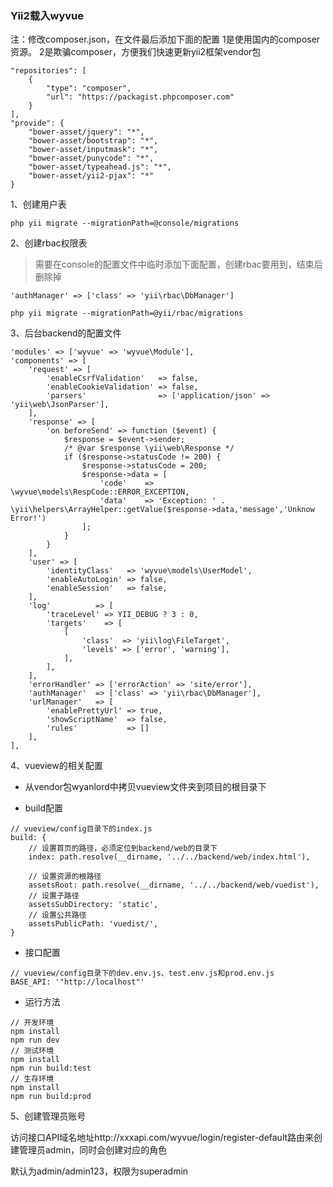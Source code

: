 ### Yii2载入wyvue

注：修改composer.json，在文件最后添加下面的配置
1是使用国内的composer资源。
2是欺骗composer，方便我们快速更新yii2框架vendor包
```
"repositories": [
    {
        "type": "composer",
        "url": "https://packagist.phpcomposer.com"
    }
],
"provide": {
    "bower-asset/jquery": "*",
    "bower-asset/bootstrap": "*",
    "bower-asset/inputmask": "*",
    "bower-asset/punycode": "*",
    "bower-asset/typeahead.js": "*",
    "bower-asset/yii2-pjax": "*"
}
```

1、创建用户表
```
php yii migrate --migrationPath=@console/migrations
```

2、创建rbac权限表
> 需要在console的配置文件中临时添加下面配置，创建rbac要用到，结束后删除掉

```
'authManager' => ['class' => 'yii\rbac\DbManager']
```

```
php yii migrate --migrationPath=@yii/rbac/migrations
```

3、后台backend的配置文件

```
'modules' => ['wyvue' => 'wyvue\Module'],
'components' => [
    'request' => [
        'enableCsrfValidation'   => false,
        'enableCookieValidation' => false,
        'parsers'                => ['application/json' => 'yii\web\JsonParser'],
    ],
    'response' => [
        'on beforeSend' => function ($event) {
            $response = $event->sender;
            /* @var $response \yii\web\Response */
            if ($response->statusCode != 200) {
                $response->statusCode = 200;
                $response->data = [
                    'code'    => \wyvue\models\RespCode::ERROR_EXCEPTION,
                    'data'    => 'Exception: ' . \yii\helpers\ArrayHelper::getValue($response->data,'message','Unknow Error!')
                ];
            }
        }
    ],
    'user' => [
        'identityClass'   => 'wyvue\models\UserModel',
        'enableAutoLogin' => false,
        'enableSession'   => false,
    ],
    'log'          => [
        'traceLevel' => YII_DEBUG ? 3 : 0,
        'targets'    => [
            [
                'class'  => 'yii\log\FileTarget',
                'levels' => ['error', 'warning'],
            ],
        ],
    ],
    'errorHandler' => ['errorAction' => 'site/error'],
    'authManager'  => ['class' => 'yii\rbac\DbManager'],
    'urlManager'   => [
        'enablePrettyUrl' => true,
        'showScriptName'  => false,
        'rules'           => []
    ],
],
```

4、vueview的相关配置

+ 从vendor包wyanlord中拷贝vueview文件夹到项目的根目录下

+ build配置
```
// vueview/config目录下的index.js
build: {
    // 设置首页的路径，必须定位到backend/web的目录下
    index: path.resolve(__dirname, '../../backend/web/index.html'),

    // 设置资源的根路径
    assetsRoot: path.resolve(__dirname, '../../backend/web/vuedist'),
    // 设置子路径
    assetsSubDirectory: 'static',
    // 设置公共路径
    assetsPublicPath: 'vuedist/',
}
```

+ 接口配置
```
// vueview/config目录下的dev.env.js、test.env.js和prod.env.js
BASE_API: '"http://localhost"'
```

+ 运行方法

```
// 开发环境
npm install
npm run dev
// 测试环境
npm install
npm run build:test
// 生存环境
npm install
npm run build:prod
```

5、创建管理员账号

访问接口API域名地址http://xxxapi.com/wyvue/login/register-default路由来创建管理员admin，同时会创建对应的角色

默认为admin/admin123，权限为superadmin


